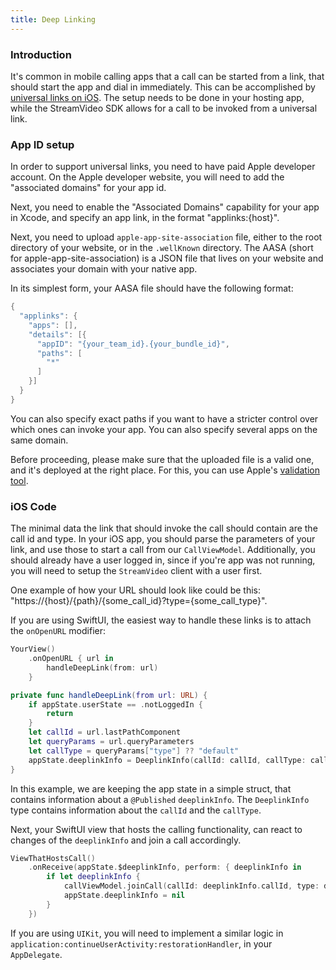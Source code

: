 ```yaml
---
title: Deep Linking
---
```


### Introduction

It's common in mobile calling apps that a call can be started from a link, that should start the app and dial in immediately. This can be accomplished by [universal links on iOS](https://developer.apple.com/ios/universal-links/). The setup needs to be done in your hosting app, while the StreamVideo SDK allows for a call to be invoked from a universal link.

### App ID setup

In order to support universal links, you need to have paid Apple developer account. On the Apple developer website, you will need to add the "associated domains" for your app id.

Next, you need to enable the "Associated Domains" capability for your app in Xcode, and specify an app link, in the format "applinks:{host}".

Next, you need to upload `apple-app-site-association` file, either to the root directory of your website, or in the `.wellKnown` directory. The AASA (short for apple-app-site-association) is a JSON file that lives on your website and associates your domain with your native app.

In its simplest form, your AASA file should have the following format:

```swift
{
  "applinks": {
    "apps": [],
    "details": [{
      "appID": "{your_team_id}.{your_bundle_id}",
      "paths": [
        "*"
      ]
    }]
  }
}
```

You can also specify exact paths if you want to have a stricter control over which ones can invoke your app. You can also specify several apps on the same domain. 

Before proceeding, please make sure that the uploaded file is a valid one, and it's deployed at the right place. For this, you can use Apple's [validation tool](https://search.developer.apple.com/appsearch-validation-tool).

### iOS Code

The minimal data the link that should invoke the call should contain are the call id and type. In your iOS app, you should parse the parameters of your link, and use those to start a call from our `CallViewModel`. Additionally, you should already have a user logged in, since if you're app was not running, you will need to setup the `StreamVideo` client with a user first.

One example of how your URL should look like could be this: "https://{host}/{path}/{some_call_id}?type={some_call_type}".

If you are using SwiftUI, the easiest way to handle these links is to attach the `onOpenURL` modifier:

```swift
YourView()
    .onOpenURL { url in
        handleDeepLink(from: url)
    }

private func handleDeepLink(from url: URL) {
    if appState.userState == .notLoggedIn {
        return
    }
    let callId = url.lastPathComponent
    let queryParams = url.queryParameters
    let callType = queryParams["type"] ?? "default"
    appState.deeplinkInfo = DeeplinkInfo(callId: callId, callType: callType)
}
```

In this example, we are keeping the app state in a simple struct, that contains information about a `@Published` `deeplinkInfo`. The `DeeplinkInfo` type contains information about the `callId` and the `callType`.

Next, your SwiftUI view that hosts the calling functionality, can react to changes of the `deeplinkInfo` and join a call accordingly.

```swift
ViewThatHostsCall()
    .onReceive(appState.$deeplinkInfo, perform: { deeplinkInfo in
        if let deeplinkInfo {
            callViewModel.joinCall(callId: deeplinkInfo.callId, type: deeplinkInfo.callType)
            appState.deeplinkInfo = nil
        }
    })
``` 

If you are using `UIKit`, you will need to implement a similar logic in `application:continueUserActivity:restorationHandler`, in your `AppDelegate`.